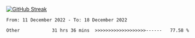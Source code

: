 [![GitHub Streak](https://streak-stats.demolab.com?user=renren-017&theme=sea&hide_border=true&background=DD272700)](https://git.io/streak-stats)

<!--START_SECTION:waka-->

```text
From: 11 December 2022 - To: 18 December 2022

Other            31 hrs 36 mins  >>>>>>>>>>>>>>>>>>>------   77.58 %
```

<!--END_SECTION:waka-->
